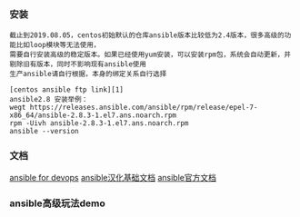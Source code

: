 ### 安装
```
截止到2019.08.05，centos初始默认的仓库ansible版本比较低为2.4版本，很多高级的功能比如loop模块等无法使用，
需要自行安装高级的稳定版本。如果已经使用yum安装，可以安装rpm包，系统会自动更新，并剔除旧有版本，同时不影响现有ansible使用
生产ansible请自行根据，本身的绑定关系自行选择

[centos ansible ftp link][1]
ansible2.8 安装举例：
wegt https://releases.ansible.com/ansible/rpm/release/epel-7-x86_64/ansible-2.8.3-1.el7.ans.noarch.rpm
rpm -Uivh ansible-2.8.3-1.el7.ans.noarch.rpm
ansible --version
```

### 文档
[ansible for devops][2]
[ansible汉化基础文档][3]
[ansible官方文档][4]

### ansible高级玩法demo



[1]: https://releases.ansible.com/ansible/rpm/release/epel-7-x86_64/
[2]: https://www.ansible.com/resources/ebooks/ansible-for-devops
[3]: http://getansible.com/
[4]: https://docs.ansible.com/ansible/latest/
